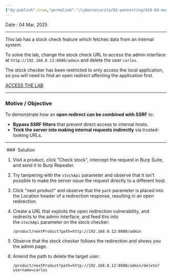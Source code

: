 ```yaml
---
{"dg-publish":true,"permalink":"/cybersecurity/02-pentesting/d10-04-mar/ssrf/lab-ssrf-with-filter-bypass-via-open-redirection-vulnerability/"}
---
```


Date : 04 Mar, 2025

---

This lab has a stock check feature which fetches data from an internal system.

To solve the lab, change the stock check URL to access the admin interface at `http://192.168.0.12:8080/admin` and delete the user `carlos`.

The stock checker has been restricted to only access the local application, so you will need to find an open redirect affecting the application first.

[ACCESS THE LAB](https://portswigger.net/academy/labs/launch/3bd839053db0960daf7046201a4b58936ba21cbb4a15840db8237690eb2c4be7?referrer=%2fweb-security%2fssrf%2flab-ssrf-filter-bypass-via-open-redirection)

---
### **Motive / Objective**

To demonstrate how an **open redirect can be combined with SSRF** to:
- **Bypass SSRF filters** that prevent direct access to internal hosts.
- **Trick the server into making internal requests indirectly** via trusted-looking URLs.

---

 ###  Solution

1. Visit a product, click "Check stock", intercept the request in Burp Suite, and send it to Burp Repeater.
2. Try tampering with the `stockApi` parameter and observe that it isn't possible to make the server issue the request directly to a different host.
3. Click "next product" and observe that the `path` parameter is placed into the Location header of a redirection response, resulting in an open redirection.
4. Create a URL that exploits the open redirection vulnerability, and redirects to the admin interface, and feed this into the `stockApi` parameter on the stock checker:
    
    `/product/nextProduct?path=http://192.168.0.12:8080/admin`
5. Observe that the stock checker follows the redirection and shows you the admin page.
6. Amend the path to delete the target user:
    
    `/product/nextProduct?path=http://192.168.0.12:8080/admin/delete?username=carlos`

 